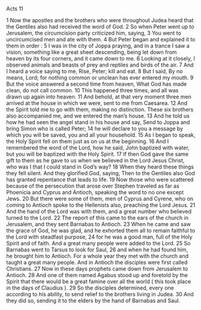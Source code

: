 Acts 11

1	Now the apostles and the brothers who were throughout Judea heard that the Gentiles also had received the word of God.
2	So when Peter went up to Jerusalem, the circumcision party criticized him, saying,
3	You went to uncircumcised men and ate with them.
4	But Peter began and explained it to them in order :
5	I was in the city of Joppa praying, and in a trance I saw a vision, something like a great sheet descending, being let down from heaven by its four corners, and it came down to me.
6	Looking at it closely, I observed animals and beasts of prey and reptiles and birds of the air.
7	And I heard a voice saying to me, Rise, Peter; kill and eat.
8	But I said, By no means, Lord; for nothing common or unclean has ever entered my mouth.
9	But the voice answered a second time from heaven, What God has made clean, do not call common.
10	This happened three times, and all was drawn up again into heaven.
11	And behold, at that very moment three men arrived at the house in which we were, sent to me from Caesarea.
12	And the Spirit told me to go with them, making no distinction. These six brothers also accompanied me, and we entered the man’s house.
13	And he told us how he had seen the angel stand in his house and say, Send to Joppa and bring Simon who is called Peter;
14	he will declare to you a message by which you will be saved, you and all your household.
15	As I began to speak, the Holy Spirit fell on them just as on us at the beginning.
16	And I remembered the word of the Lord, how he said, John baptized with water, but you will be baptized with the Holy Spirit.
17	If then God gave the same gift to them as he gave to us when we believed in the Lord Jesus Christ, who was I that I could stand in God’s way?
18	When they heard these things they fell silent. And they glorified God, saying, Then to the Gentiles also God has granted repentance that leads to life.
19	Now those who were scattered because of the persecution that arose over Stephen traveled as far as Phoenicia and Cyprus and Antioch, speaking the word to no one except Jews.
20	But there were some of them, men of Cyprus and Cyrene, who on coming to Antioch spoke to the Hellenists also, preaching the Lord Jesus.
21	And the hand of the Lord was with them, and a great number who believed turned to the Lord.
22	The report of this came to the ears of the church in Jerusalem, and they sent Barnabas to Antioch.
23	When he came and saw the grace of God, he was glad, and he exhorted them all to remain faithful to the Lord with steadfast purpose,
24	for he was a good man, full of the Holy Spirit and of faith. And a great many people were added to the Lord.
25	So Barnabas went to Tarsus to look for Saul,
26	and when he had found him, he brought him to Antioch. For a whole year they met with the church and taught a great many people. And in Antioch the disciples were first called Christians.
27	Now in these days prophets came down from Jerusalem to Antioch.
28	And one of them named Agabus stood up and foretold by the Spirit that there would be a great famine over all the world ( this took place in the days of Claudius ).
29	So the disciples determined, every one according to his ability, to send relief to the brothers living in Judea.
30	And they did so, sending it to the elders by the hand of Barnabas and Saul.

